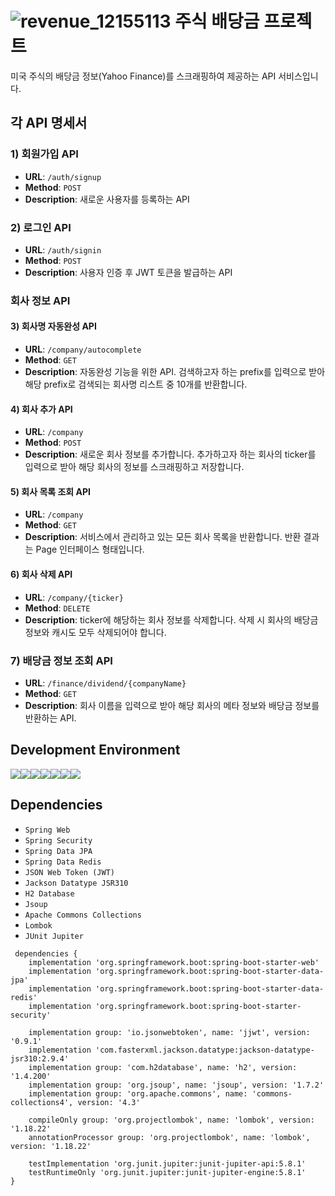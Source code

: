 # ![revenue_12155113](https://github.com/user-attachments/assets/1f82db3b-7cb5-467e-b23c-2a3cd8525fb1) 주식 배당금 프로젝트
 미국 주식의 배당금 정보(Yahoo Finance)를 스크래핑하여 제공하는 API 서비스입니다.

 ## 각 API 명세서
 
 ### 1) 회원가입 API

- **URL**: `/auth/signup`
- **Method**: `POST`
- **Description**: 새로운 사용자를 등록하는 API

### 2) 로그인 API

- **URL**: `/auth/signin`
- **Method**: `POST`
- **Description**: 사용자 인증 후 JWT 토큰을 발급하는 API

### 회사 정보 API

#### 3) 회사명 자동완성 API

- **URL**: `/company/autocomplete`
- **Method**: `GET`
- **Description**: 자동완성 기능을 위한 API. 검색하고자 하는 prefix를 입력으로 받아 해당 prefix로 검색되는 회사명 리스트 중 10개를 반환합니다.

#### 4) 회사 추가 API

- **URL**: `/company`
- **Method**: `POST`
- **Description**: 새로운 회사 정보를 추가합니다. 추가하고자 하는 회사의 ticker를 입력으로 받아 해당 회사의 정보를 스크래핑하고 저장합니다.

#### 5) 회사 목록 조회 API

- **URL**: `/company`
- **Method**: `GET`
- **Description**: 서비스에서 관리하고 있는 모든 회사 목록을 반환합니다. 반환 결과는 Page 인터페이스 형태입니다.

#### 6) 회사 삭제 API

- **URL**: `/company/{ticker}`
- **Method**: `DELETE`
- **Description**: ticker에 해당하는 회사 정보를 삭제합니다. 삭제 시 회사의 배당금 정보와 캐시도 모두 삭제되어야 합니다.

### 7) 배당금 정보 조회 API

- **URL**: `/finance/dividend/{companyName}`
- **Method**: `GET`
- **Description**: 회사 이름을 입력으로 받아 해당 회사의 메타 정보와 배당금 정보를 반환하는 API.
 
 ## Development Environment
 <img src="https://img.shields.io/badge/windows-0078D6?style=for-the-badge&logo=windows&logoColor=white"><img src="https://img.shields.io/badge/IntelliJ%20IDEA-000000?style=for-the-badge&logo=intellijidea&logoColor=white"><img src="https://img.shields.io/badge/java-007396?style=for-the-badge&logo=java&logoColor=white"><img src="https://img.shields.io/badge/springboot-6DB33F?style=for-the-badge&logo=springboot&logoColor=white"><img src="https://img.shields.io/badge/H2-1C3B1F?style=for-the-badge&logo=h2database&logoColor=white"><img src="https://img.shields.io/badge/gradle-02303A?style=for-the-badge&logo=gradle&logoColor=white"><img src="https://img.shields.io/badge/github-181717?style=for-the-badge&logo=github&logoColor=white">

 ## Dependencies
- `Spring Web`
- `Spring Security`
- `Spring Data JPA`
- `Spring Data Redis`
- `JSON Web Token (JWT)`
- `Jackson Datatype JSR310`
- `H2 Database`
- `Jsoup`
- `Apache Commons Collections`
- `Lombok`
- `JUnit Jupiter`
```
 dependencies {
    implementation 'org.springframework.boot:spring-boot-starter-web'
    implementation 'org.springframework.boot:spring-boot-starter-data-jpa'
    implementation 'org.springframework.boot:spring-boot-starter-data-redis'
    implementation 'org.springframework.boot:spring-boot-starter-security'

    implementation group: 'io.jsonwebtoken', name: 'jjwt', version: '0.9.1'
    implementation 'com.fasterxml.jackson.datatype:jackson-datatype-jsr310:2.9.4'
    implementation group: 'com.h2database', name: 'h2', version: '1.4.200'
    implementation group: 'org.jsoup', name: 'jsoup', version: '1.7.2'
    implementation group: 'org.apache.commons', name: 'commons-collections4', version: '4.3'

    compileOnly group: 'org.projectlombok', name: 'lombok', version: '1.18.22'
    annotationProcessor group: 'org.projectlombok', name: 'lombok', version: '1.18.22'

    testImplementation 'org.junit.jupiter:junit-jupiter-api:5.8.1'
    testRuntimeOnly 'org.junit.jupiter:junit-jupiter-engine:5.8.1'
}
